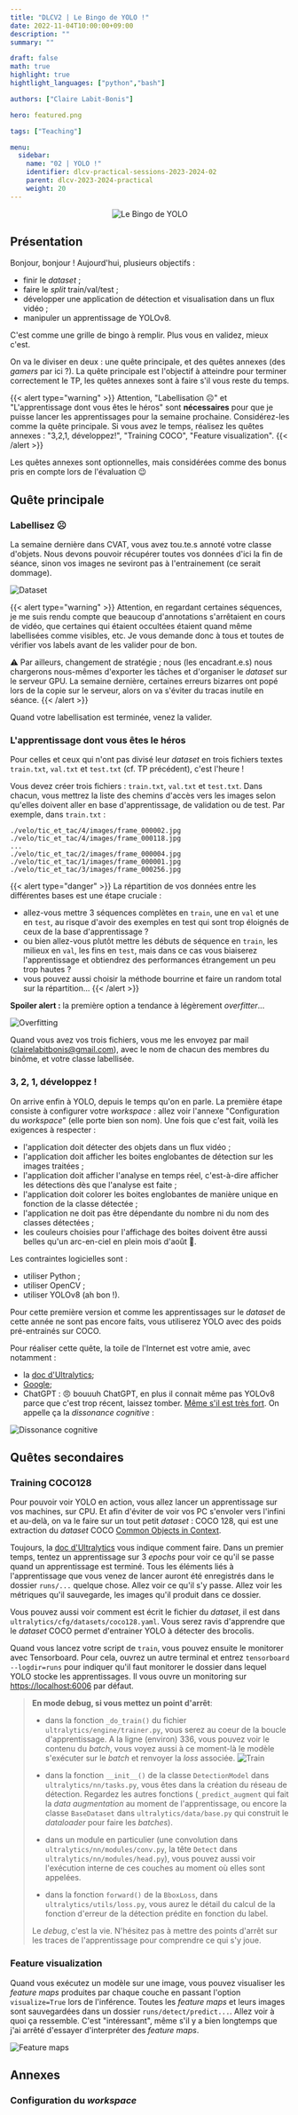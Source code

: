 ```yaml
---
title: "DLCV2 | Le Bingo de YOLO !"
date: 2022-11-04T10:00:00+09:00
description: ""
summary: ""

draft: false
math: true 
highlight: true
hightlight_languages: ["python","bash"]

authors: ["Claire Labit-Bonis"]

hero: featured.png

tags: ["Teaching"]

menu:
  sidebar:
    name: "02 | YOLO !"
    identifier: dlcv-practical-sessions-2023-2024-02
    parent: dlcv-2023-2024-practical
    weight: 20
---
```

<center>

![Le Bingo de YOLO](images/le_bingo_de_yolo_v2.png)

</center>

## Présentation

Bonjour, bonjour ! Aujourd'hui, plusieurs objectifs :
* finir le *dataset* ;
* faire le *split* train/val/test ;
* développer une application de détection et visualisation dans un flux vidéo ;
* manipuler un apprentissage de YOLOv8.

C'est comme une grille de bingo à remplir. Plus vous en validez, mieux c'est.

On va le diviser en deux : une quête principale, et des quêtes annexes (des *gamers* par ici ?). La quête principale est l'objectif à atteindre pour terminer correctement le TP, les quêtes annexes sont à faire s'il vous reste du temps.

{{< alert type="warning" >}}
Attention, "Labellisation :frowning_face:" et "L'apprentissage dont vous êtes le héros" sont **nécessaires** pour que je puisse lancer les apprentissages pour la semaine prochaine. Considérez-les comme la quête principale. Si vous avez le temps, réalisez les quêtes annexes : "3,2,1, développez!", "Training COCO", "Feature visualization". 
{{< /alert >}}

Les quêtes annexes sont optionnelles, mais considérées comme des bonus pris en compte lors de l'évaluation :wink: 

## Quête principale
### Labellisez :frowning_face:

La semaine dernière dans CVAT, vous avez tou.te.s annoté votre classe d'objets. Nous devons pouvoir récupérer toutes vos données d'ici la fin de séance, sinon vos images ne seviront pas à l'entrainement (ce serait dommage). 

![Dataset](images/dataset_cvat.png)

{{< alert type="warning" >}}
Attention, en regardant certaines séquences, je me suis rendu compte que beaucoup d'annotations s'arrêtaient en cours de vidéo, que certaines qui étaient occultées étaient quand même labellisées comme visibles, etc. 
Je vous demande donc à tous et toutes de vérifier vos labels avant de les valider pour de bon.

:warning: Par ailleurs, changement de stratégie ; nous (les encadrant.e.s) nous chargerons nous-mêmes d'exporter les tâches et d'organiser le *dataset* sur le serveur GPU. La semaine dernière, certaines erreurs bizarres ont popé lors de la copie sur le serveur, alors on va s'éviter du tracas inutile en séance.
{{< /alert >}}

Quand votre labellisation est terminée, venez la valider.

### L'apprentissage dont vous êtes le héros

Pour celles et ceux qui n'ont pas divisé leur *dataset* en trois fichiers textes `train.txt`, `val.txt` et `test.txt` (cf. TP précédent), c'est l'heure ! 

Vous devez créer trois fichiers : `train.txt`, `val.txt` et `test.txt`. Dans chacun, vous mettrez la liste des chemins d'accès vers les images selon qu'elles doivent aller en base d'apprentissage, de validation ou de test. Par exemple, dans `train.txt` :

    ./velo/tic_et_tac/4/images/frame_000002.jpg
    ./velo/tic_et_tac/4/images/frame_000118.jpg
    ...
    ./velo/tic_et_tac/2/images/frame_000004.jpg
    ./velo/tic_et_tac/1/images/frame_000001.jpg
    ./velo/tic_et_tac/3/images/frame_000256.jpg

{{< alert type="danger" >}}
La répartition de vos données entre les différentes bases est une étape cruciale : 
* allez-vous mettre 3 séquences complètes en `train`, une en `val` et une en `test`, au risque d'avoir des exemples en test qui sont trop éloignés de ceux de la base d'apprentissage ?
* ou bien allez-vous plutôt mettre les débuts de séquence en `train`, les milieux en `val`, les fins en `test`, mais dans ce cas vous biaiserez l'apprentissage et obtiendrez des performances étrangement un peu trop hautes ? 
* vous pouvez aussi choisir la méthode bourrine et faire un random total sur la répartition...
{{< /alert >}}

**Spoiler alert :** la première option a tendance à légèrement *overfitter*...

![Overfitting](images/overfitting.png)

Quand vous avez vos trois fichiers, vous me les envoyez par mail (clairelabitbonis@gmail.com), avec le nom de chacun des membres du binôme, et votre classe labellisée.

### 3, 2, 1, développez !

On arrive enfin à YOLO, depuis le temps qu'on en parle. La première étape consiste à configurer votre *workspace* : allez voir l'annexe "Configuration du *workspace*" (elle porte bien son nom). Une fois que c'est fait, voilà les exigences à respecter :
* l'application doit détecter des objets dans un flux vidéo ;
* l'application doit afficher les boites englobantes de détection sur les images traitées ;
* l'application doit afficher l'analyse en temps réel, c'est-à-dire afficher les détections dès que l'analyse est faite ;
* l'application doit colorer les boites englobantes de manière unique en fonction de la classe détectée ;
* l'application ne doit pas être dépendante du nombre ni du nom des classes détectées ; 
* les couleurs choisies pour l'affichage des boites doivent être aussi belles qu'un arc-en-ciel en plein mois d'août :rainbow:.

Les contraintes logicielles sont :
* utiliser Python ;
* utiliser OpenCV ;
* utiliser YOLOv8 (ah bon !).

Pour cette première version et comme les apprentissages sur le *dataset* de cette année ne sont pas encore faits, vous utiliserez YOLO avec des poids pré-entrainés sur COCO. 

Pour réaliser cette quête, la toile de l'Internet est votre amie, avec notamment :
* la [doc d'Ultralytics](https://docs.ultralytics.com);
* [Google](https://www.google.fr);
* ChatGPT : :angry: bouuuh ChatGPT, en plus il connait même pas YOLOv8 parce que c'est trop récent, laissez tomber. [Même s'il est très fort](https://chat.openai.com/share/4c573574-bfad-4b17-a918-9db9fc16f0e1). On appelle ça la _dissonance cognitive_ :

![Dissonance cognitive](images/dissonance_cognitive.png)

## Quêtes secondaires
### Training COCO128
Pour pouvoir voir YOLO en action, vous allez lancer un apprentissage sur vos machines, sur CPU. Et afin d'éviter de voir vos PC s'envoler vers l'infini et au-delà, on va le faire sur un tout petit *dataset* : COCO 128, qui est une extraction du *dataset* COCO  [Common Objects in Context](https://cocodataset.org/#home).

Toujours, la [doc d'Ultralytics](https://docs.ultralytics.com/modes/train/#key-features-of-train-mode) vous indique comment faire.
Dans un premier temps, tentez un apprentissage sur 3 *epochs* pour voir ce qu'il se passe quand un apprentissage est terminé. 
Tous les éléments liés à l'apprentissage que vous venez de lancer auront été enregistrés dans le dossier `runs/...` quelque chose. Allez voir ce qu'il s'y passe. Allez voir les métriques qu'il sauvegarde, les images qu'il produit dans ce dossier.

Vous pouvez aussi voir comment est écrit le fichier du *dataset*, il est dans `ultralytics/cfg/datasets/coco128.yaml`. Vous serez ravis d'apprendre que le *dataset* COCO permet d'entrainer YOLO à détecter des brocolis.

Quand vous lancez votre script de `train`, vous pouvez ensuite le monitorer avec Tensorboard. Pour cela, ouvrez un autre terminal et entrez `tensorboard --logdir=runs` pour indiquer qu'il faut monitorer le dossier dans lequel YOLO stocke les apprentissages. Il vous ouvre un monitoring sur [https://localhost:6006](https://localhost:6006) par défaut.

> **En mode debug, si vous mettez un point d'arrêt**:
>
> * dans la fonction `_do_train()` du fichier `ultralytics/engine/trainer.py`, vous serez au coeur de la boucle d'apprentissage. A la ligne (environ) 336, vous pouvez voir le contenu du *batch*, vous voyez aussi à ce moment-là le modèle s'exécuter sur le *batch* et renvoyer la *loss* associée.
> ![Train](images/train.png)
> 
> * dans la fonction `__init__()` de la classe `DetectionModel` dans `ultralytics/nn/tasks.py`, vous êtes dans la création du réseau de détection. Regardez les autres fonctions (`_predict_augment` qui fait la *data augmentation* au moment de l'apprentissage, ou encore la classe `BaseDataset` dans `ultralytics/data/base.py` qui construit le *dataloader* pour faire les *batches*).
>
> * dans un module en particulier (une convolution dans `ultralytics/nn/modules/conv.py`, la tête `Detect` dans `ultralytics/nn/modules/head.py`), vous pouvez aussi voir l'exécution interne de ces couches au moment où elles sont appelées.
>
> * dans la fonction `forward()` de la `BboxLoss`, dans `ultralytics/utils/loss.py`, vous aurez le détail du calcul de la fonction d'erreur de la détection prédite en fonction du label.
>
> Le *debug*, c'est la vie. N'hésitez pas à mettre des points d'arrêt sur les traces de l'apprentissage pour comprendre ce qui s'y joue. 

### Feature visualization
Quand vous exécutez un modèle sur une image, vous pouvez visualiser les *feature maps* produites par chaque couche en passant l'option `visualize=True` lors de l'inférence. Toutes les *feature maps* et leurs images sont sauvegardées dans un dossier `runs/detect/predict...`. Allez voir à quoi ça ressemble. C'est "intéressant", même s'il y a bien longtemps que j'ai arrêté d'essayer d'interpréter des *feature maps*.

![Feature maps](images/stage21_C2f_features.png)

## Annexes
### Configuration du *workspace*
